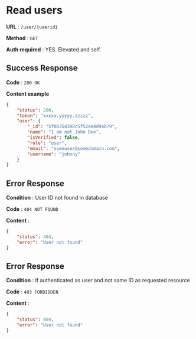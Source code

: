 # Read users

**URL** : `/user/{userid}`

**Method** : `GET`

**Auth required** : YES. Elevated and self.

## Success Response

**Code** : `200 OK`

**Content example**

```json
{
    "status": 200,
    "token": "xxxxx.yyyyy.zzzzz",
    "user": {
        "_id": "5f08354398c5f52aa4d9ab79",
        "name": "I am not John Doe",
        "isVerified": false,
        "role": "user",
        "email": "someuser@somedomain.com",
        "username": "johnny"
    }
}
```

## Error Response

**Condition** : User ID not found in database

**Code** : `404 NOT FOUND`

**Content** :

```json
{
    "status": 404,
    "error": "User not found"
}
```

## Error Response

**Condition** : If authenticated as user and not same ID as requested resource

**Code** : `403 FORBIDDEN`

**Content** :

```json
{
    "status": 404,
    "error": "User not found"
}
```